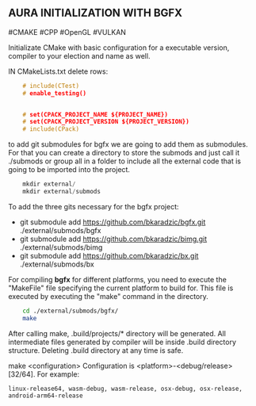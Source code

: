 ## AURA INITIALIZATION WITH BGFX 
#CMAKE #CPP #OpenGL #VULKAN

Initializate CMake with basic configuration for a executable version, compiler to your election and name as well. 

IN CMakeLists.txt delete rows: 

```cpp
	# include(CTest)
	# enable_testing()


	# set(CPACK_PROJECT_NAME ${PROJECT_NAME})
	# set(CPACK_PROJECT_VERSION ${PROJECT_VERSION})
	# include(CPack)
```

to add git submodules for bgfx we are going to add them as submodules. 
For that you can create a directory to store the submods and just call it ./submods or group all in a folder to include all the external code that is going to be imported into the project.


```cpp
	mkdir external/
	mkdir external/submods
```

To add the three gits necessary for the bgfx project: 
*	git submodule add https://github.com/bkaradzic/bgfx.git ./external/submods/bgfx
*	git submodule add https://github.com/bkaradzic/bimg.git ./external/submods/bimg
* 	git submodule add https://github.com/bkaradzic/bx.git ./external/submods/bx


For compiling **bgfx** for different platforms, you need to execute the "MakeFile" file specifying the current platform to build for. 
This file is executed by executing the "make" command in the directory. 

```bash
	cd ./external/submods/bgfx/
	make 
```

After calling make, .build/projects/* directory will be generated. All intermediate files generated by compiler will be inside .build directory structure. Deleting .build directory at any time is safe.

make \<configuration\>
Configuration is \<platform\>-\<debug/release\>\[32/64\]. For example:

	linux-release64, wasm-debug, wasm-release, osx-debug, osx-release, android-arm64-release

